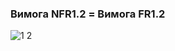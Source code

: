 ### Вимога NFR1.2 = Вимога FR1.2
![1 2](https://user-images.githubusercontent.com/79446015/191263930-2e062a8b-7516-47a9-984a-ad02734b99a7.jpg)

